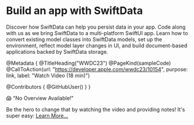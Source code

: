 # Build an app with SwiftData

Discover how SwiftData can help you persist data in your app. Code along with us as we bring SwiftData to a multi-platform SwiftUI app. Learn how to convert existing model classes into SwiftData models, set up the environment, reflect model layer changes in UI, and build document-based applications backed by SwiftData storage.

@Metadata {
   @TitleHeading("WWDC23")
   @PageKind(sampleCode)
   @CallToAction(url: "https://developer.apple.com/wwdc23/10154", purpose: link, label: "Watch Video (18 min)")

   @Contributors {
      @GitHubUser(<replace this with your GitHub handle>)
   }
}

😱 "No Overview Available!"

Be the hero to change that by watching the video and providing notes! It's super easy:
 [Learn More…](https://wwdcnotes.github.io/WWDCNotes/documentation/wwdcnotes/contributing)
